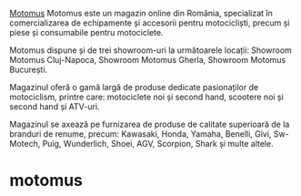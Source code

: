 [Motomus](https://www.motomus.ro/)
Motomus este un magazin online din România, specializat în comercializarea de echipamente și accesorii pentru motocicliști, precum și piese și consumabile pentru motociclete.

Motomus dispune și de trei showroom-uri la următoarele locații: Showroom Motomus Cluj-Napoca, Showroom Motomus Gherla, Showroom Motomus București.

Magazinul oferă o gamă largă de produse dedicate pasionaților de motociclism, printre care: motociclete noi și second hand, scootere noi și second hand și ATV-uri. 

Magazinul se axează pe furnizarea de produse de calitate superioară de la branduri de renume, precum: Kawasaki, Honda, Yamaha, Benelli, Givi, Sw-Motech, Puig, Wunderlich, Shoei, AGV, Scorpion, Shark și multe altele.
# motomus
